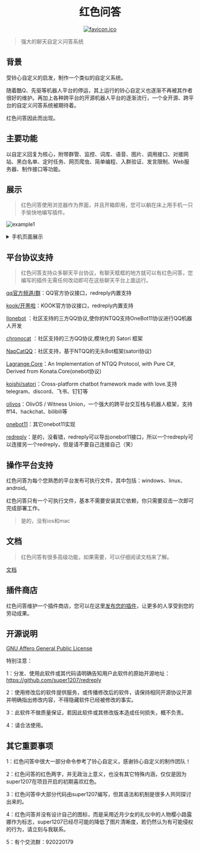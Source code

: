 <div align=center>
	<h1> 红色问答 </h1>
</div>

<div align=center>
	<a href="res/favicon.ico"><img src="res/favicon.ico" alt="favicon.ico" border="0" /></a>
</div>

> 强大的聊天自定义问答系统

## 背景

受铃心自定义的启发，制作一个类似的自定义系统。 <br />

随着酷Q、先驱等机器人平台的停运，其上运行的铃心自定义也逐渐不再被其作者很好的维护。再加上各种跨平台的开源机器人平台的逐渐流行，一个全开源、跨平台的自定义问答系统被期待着。<br />

红色问答因此而出现。

## 主要功能

以自定义回复为核心，附带群管、监控、词库、语音、图片、调用接口、对接网站、黑白名单、定时任务、网页爬虫、简单编程、入群验证、发言限制、Web服务器、制作接口等功能。<br />

## 展示

> 红色问答使用浏览器作为界面，并且开箱即用，您可以躺在床上用手机一只手愉快地编写插件。

![example1](https://github.com/user-attachments/assets/a1e4273e-322f-4de1-a999-2eaa7af74f40)


<details>

<summary>手机页面展示</summary>

![example2](https://github.com/user-attachments/assets/10dbca5c-2d6c-42c7-bf5e-05d00dc5115d)

</details>

## 平台协议支持

> 红色问答支持众多聊天平台协议，有聊天框框的地方就可以有红色问答，您编写的插件无需任何改动即可在这些聊天平台上面运行。

[qq官方频道/群](https://q.qq.com/)：QQ官方协议接口，redreply内置支持

[kook/开黑啦](https://www.kookapp.cn/)：KOOK官方协议接口，redreply内置支持

[llonebot](https://github.com/LLOneBot/LLOneBot) ：社区支持的三方QQ协议,使你的NTQQ支持OneBot11协议进行QQ机器人开发

[chronocat](https://github.com/chrononeko/chronocat) ：社区支持的三方QQ协议,模块化的 Satori 框架

[NapCatQQ](https://github.com/NapNeko/NapCatQQ)：社区支持，基于NTQQ的无头Bot框架(satori协议)

[Lagrange.Core](https://github.com/LagrangeDev/Lagrange.Core)：An Implementation of NTQQ Protocol, with Pure C#, Derived from Konata.Core(onebot协议)

[koishi/satori](https://koishi.chat/)：Cross-platform chatbot framework made with love.支持telegram、discord、飞书、钉钉等

[olivos](https://github.com/OlivOS-Team/OlivOS)：OlivOS / Witness Union，一个强大的跨平台交互栈与机器人框架，支持ff14、hackchat、bilibili等

[onebot11](https://github.com/botuniverse/onebot-11)：其它onebot11实现

[redreply](https://github.com/super1207/redreply)：是的，没看错，redreply可以导出onebot11接口，所以一个redreply可以连接另一个redreply，但是请不要自己连接自己（笑）


## 操作平台支持

红色问答为每个您熟悉的平台发布可执行文件，其中包括：windows、linux、android。

红色问答只有一个可执行文件，基本不需要安装其它依赖，你只需要双击一次即可完成部署工作。

> 是的，没有ios和mac

## 文档

> 红色问答有很多高级功能，如果需要，可以仔细阅读文档来了解。

[文档](https://super1207.github.io/redreply)


## 插件商店

红色问答维护一个插件商店，您可以在这里[发布您的插件](https://github.com/super1207/redreplyhub)，让更多的人享受到您的劳动成果。


## 开源说明

[GNU Affero General Public License](https://en.wikipedia.org/wiki/GNU_Affero_General_Public_License)

特别注意：

1：分发、使用此软件或其代码请明确告知用户此软件的原始开源地址：https://github.com/super1207/redreply<br />

2：使用修改后的软件提供服务，或传播修改后的软件，请保持相同开源协议开源并明确指出修改内容，不得隐藏软件已经被修改的事实。<br />

3：此软件不做质量保证，若因此软件或其修改版本造成任何损失，概不负责。<br />

4：请合法使用。


## 其它重要事项

1：红色问答中很大一部分命令参考了铃心自定义，感谢铃心自定义的制作团队！<br />

2：红色问答的红色两字，并无政治上意义，也没有其它特殊内涵，仅仅是因为super1207在项目开启的初期喜欢红色。<br />

3：红色问答中大部分代码由super1207编写，但其语法和机制是很多人共同探讨出来的。<br />

4：红色问答并没有设计自己的图标，而是采用近月少女的礼仪中的人物樱小路露娜作为标志，super1207已经尽可能的降低了图片清晰度，若仍然认为有可能侵权的行为，请立刻与我联系。

5：有个交流群：920220179
